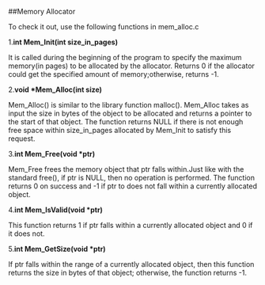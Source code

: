 ##Memory Allocator

To check it out, use the following functions in mem_alloc.c

1.**int Mem_Init(int size_in_pages)**

It is called during the beginning of the program to specify the maximum memory(in pages) to be allocated by the allocator.
Returns 0 if the allocator could get the specified amount of memory;otherwise, returns -1.

2.**void \*Mem_Alloc(int size)**

Mem_Alloc() is similar to the library function malloc(). Mem_Alloc takes as input the size in bytes of the object to be allocated and returns a pointer to the start of that object. The function returns NULL if there is not enough free space within size_in_pages allocated by Mem_Init to satisfy this request.

3.**int Mem_Free(void \*ptr)**

Mem_Free frees the memory object that ptr falls within.Just like with the standard free(), if ptr is NULL, then no operation is performed. The function returns 0 on success and -1 if ptr to does not fall within a currently allocated object.

4.**int Mem_IsValid(void \*ptr)**

This function returns 1 if ptr falls within a currently allocated object and 0 if it does not.

5.**int Mem_GetSize(void \*ptr)**

If ptr falls within the range of a currently allocated object, then this function returns the size in bytes of that object; otherwise, the function returns -1.
